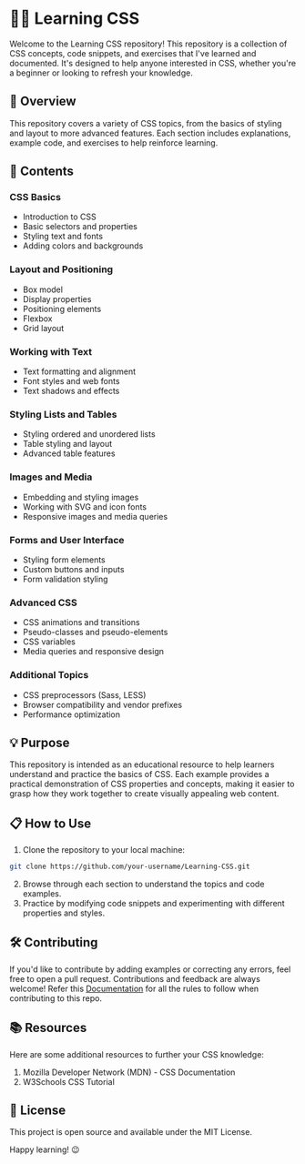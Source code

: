 # 👨‍💻 Learning CSS

Welcome to the Learning CSS repository! This repository is a collection of CSS concepts, code snippets, and exercises that I've learned and documented. It's designed to help anyone interested in CSS, whether you're a beginner or looking to refresh your knowledge.

## 📰 Overview
This repository covers a variety of CSS topics, from the basics of styling and layout to more advanced features. Each section includes explanations, example code, and exercises to help reinforce learning.

## 📜 Contents

### CSS Basics
- Introduction to CSS
- Basic selectors and properties
- Styling text and fonts
- Adding colors and backgrounds

### Layout and Positioning
- Box model
- Display properties
- Positioning elements
- Flexbox
- Grid layout

### Working with Text
- Text formatting and alignment
- Font styles and web fonts
- Text shadows and effects

### Styling Lists and Tables
- Styling ordered and unordered lists
- Table styling and layout
- Advanced table features

### Images and Media
- Embedding and styling images
- Working with SVG and icon fonts
- Responsive images and media queries

### Forms and User Interface
- Styling form elements
- Custom buttons and inputs
- Form validation styling

### Advanced CSS
- CSS animations and transitions
- Pseudo-classes and pseudo-elements
- CSS variables
- Media queries and responsive design

### Additional Topics
- CSS preprocessors (Sass, LESS)
- Browser compatibility and vendor prefixes
- Performance optimization

## 💡 Purpose
This repository is intended as an educational resource to help learners understand and practice the basics of CSS. Each example provides a practical demonstration of CSS properties and concepts, making it easier to grasp how they work together to create visually appealing web content.

## 📋 How to Use
1. Clone the repository to your local machine:
```sh
git clone https://github.com/your-username/Learning-CSS.git
```
2. Browse through each section to understand the topics and code examples.
3. Practice by modifying code snippets and experimenting with different properties and styles.

## 🛠 Contributing
If you'd like to contribute by adding examples or correcting any errors, feel free to open a pull request. Contributions and feedback are always welcome!
Refer this <a href="https://github.com/Azaucifer/learning_css/blob/main/CONTRIBUTING.md">Documentation</a> for all the rules to follow when contributing to this repo.

## 📚 Resources 
Here are some additional resources to further your CSS knowledge:
1. Mozilla Developer Network (MDN) - CSS Documentation
2. W3Schools CSS Tutorial

## 📄 License 
This project is open source and available under the MIT License.

Happy learning! 😉
